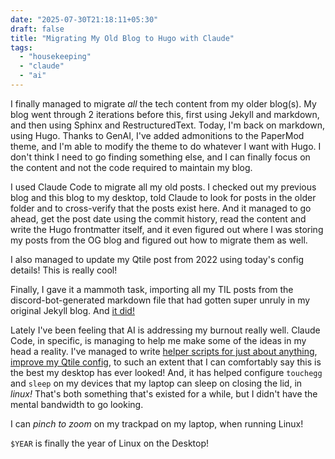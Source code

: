 ```yaml
---
date: "2025-07-30T21:18:11+05:30"
draft: false
title: "Migrating My Old Blog to Hugo with Claude"
tags:
  - "housekeeping"
  - "claude"
  - "ai"
---
```


I finally managed to migrate _all_ the tech content from my older blog(s). My blog went through 2 iterations
before this, first using Jekyll and markdown, and then using Sphinx and RestructuredText. Today, I'm back
on markdown, using Hugo. Thanks to GenAI, I've added admonitions to the PaperMod theme, and I'm able to modify
the theme to do whatever I want with Hugo. I don't think I need to go finding something else, and I can
finally focus on the content and not the code required to maintain my blog.

I used Claude Code to migrate all my old posts. I checked out my previous blog and this blog to my desktop,
told Claude to look for posts in the older folder and to cross-verify that the posts exist here. And it
managed to go ahead, get the post date using the commit history, read the content and write the Hugo
frontmatter itself, and it even figured out where I was storing my posts from the OG blog and figured out
how to migrate them as well.

I also managed to update my Qtile post from 2022 using today's config details! This is really cool!

Finally, I gave it a mammoth task, importing all my TIL posts from the discord-bot-generated markdown
file that had gotten super unruly in my original Jekyll blog. And [it did!](/tags/til)

Lately I've been feeling that AI is addressing my burnout really well. Claude Code, in specific, is managing to
help me make some of the ideas in my head a reality. I've managed to write
[helper scripts for just about anything](https://github.com/stonecharioteer/scripts),
[improve my Qtile config](https://github.com/stonecharioteer/dotfiles-qtile), to such an extent that I can
comfortably say this is the best my desktop has ever looked! And, it has helped configure `touchegg` and `sleep`
on my devices that my laptop can sleep on closing the lid, in _linux!_ That's both something that's existed for
a while, but I didn't have the mental bandwidth to go looking.

I can _pinch to zoom_ on my trackpad on my laptop, when running Linux!

`$YEAR` is finally the year of Linux on the Desktop!
